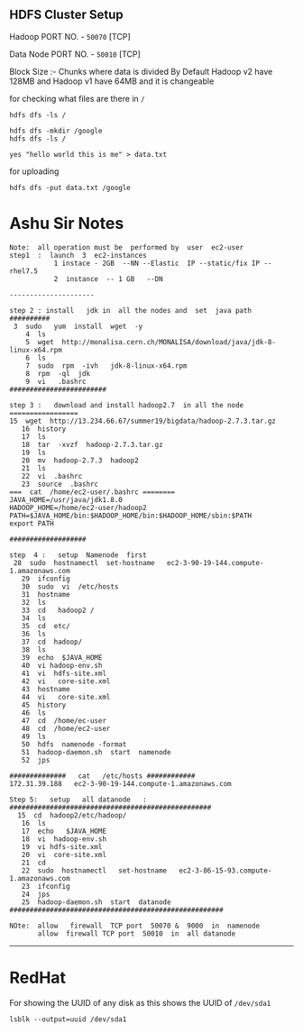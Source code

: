 ## HDFS Cluster Setup

Hadoop PORT NO. - ```50070``` [TCP]

Data Node PORT NO. - ```50010``` [TCP]

Block Size :- Chunks where data is divided
By Default Hadoop v2 have 128MB and Hadoop v1 have 64MB and it is changeable

for checking what files are there in ```/```
```
hdfs dfs -ls /
```
```
hdfs dfs -mkdir /google
hdfs dfs -ls /
```

```
yes "hello world this is me" > data.txt
```
for uploading
```
hdfs dfs -put data.txt /google
```

# Ashu Sir Notes

```
Note:  all operation must be  performed by  user  ec2-user 
step1  :  launch  3  ec2-instances 
           1 instace - 2GB  --NN --Elastic  IP --static/fix IP --rhel7.5
           2  instance  -- 1 GB   --DN

---------------------

step 2 : install   jdk in  all the nodes and  set  java path
##########
 3  sudo   yum  install  wget  -y
    4  ls
    5  wget  http://monalisa.cern.ch/MONALISA/download/java/jdk-8-linux-x64.rpm
    6  ls
    7  sudo  rpm  -ivh   jdk-8-linux-x64.rpm 
    8  rpm  -ql  jdk
    9  vi   .bashrc 
########################

step 3 :   download and install hadoop2.7  in all the node  
=================
15  wget  http://13.234.66.67/summer19/bigdata/hadoop-2.7.3.tar.gz
   16  history 
   17  ls
   18  tar  -xvzf  hadoop-2.7.3.tar.gz 
   19  ls
   20  mv  hadoop-2.7.3  hadoop2
   21  ls
   22  vi  .bashrc 
   23  source  .bashrc  
===  cat  /home/ec2-user/.bashrc ========
JAVA_HOME=/usr/java/jdk1.8.0
HADOOP_HOME=/home/ec2-user/hadoop2
PATH=$JAVA_HOME/bin:$HADOOP_HOME/bin:$HADOOP_HOME/sbin:$PATH
export PATH

###################

step  4 :   setup  Namenode  first  
 28  sudo  hostnamectl  set-hostname   ec2-3-90-19-144.compute-1.amazonaws.com
   29  ifconfig 
   30  sudo  vi  /etc/hosts
   31  hostname
   32  ls
   33  cd   hadoop2 /
   34  ls
   35  cd  etc/
   36  ls
   37  cd  hadoop/
   38  ls
   39  echo  $JAVA_HOME
   40  vi hadoop-env.sh 
   41  vi  hdfs-site.xml   
   42  vi   core-site.xml 
   43  hostname
   44  vi   core-site.xml 
   45  history 
   46  ls
   47  cd  /home/ec-user
   48  cd  /home/ec2-user
   49  ls
   50  hdfs  namenode -format   
   51  hadoop-daemon.sh  start  namenode
   52  jps

##############   cat   /etc/hosts ############
172.31.39.188   ec2-3-90-19-144.compute-1.amazonaws.com

Step 5:   setup   all datanode   : 
##################################################
  15  cd  hadoop2/etc/hadoop/
   16  ls
   17  echo   $JAVA_HOME
   18  vi  hadoop-env.sh 
   19  vi hdfs-site.xml 
   20  vi  core-site.xml 
   21  cd
   22  sudo  hostnamectl   set-hostname   ec2-3-86-15-93.compute-1.amazonaws.com
   23  ifconfig 
   24  jps
   25  hadoop-daemon.sh  start  datanode
#####################################################

NOte:  allow   firewall  TCP port  50070 &  9000  in  namenode  
       allow  firewall TCP port  50010  in  all datanode 

```
---

# **RedHat**

For showing the UUID of any disk as this shows the UUID of ```/dev/sda1```
```
lsblk --output=uuid /dev/sda1
```
